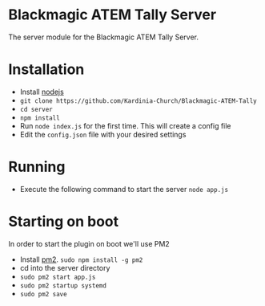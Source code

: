 # Blackmagic ATEM Tally Server
The server module for the Blackmagic ATEM Tally Server.

# Installation
* Install [nodejs](https://nodejs.org/en/)
* ```git clone https://github.com/Kardinia-Church/Blackmagic-ATEM-Tally```
* ```cd server```
* ```npm install```
* Run ```node index.js``` for the first time. This will create a config file
* Edit the ```config.json``` file with your desired settings

# Running
* Execute the following command to start the server ```node app.js```

# Starting on boot
In order to start the plugin on boot we'll use PM2
* Install [pm2](https://pm2.keymetrics.io/). ```sudo npm install -g pm2```
* cd into the server directory
* ```sudo pm2 start app.js```
* ```sudo pm2 startup systemd```
* ```sudo pm2 save```